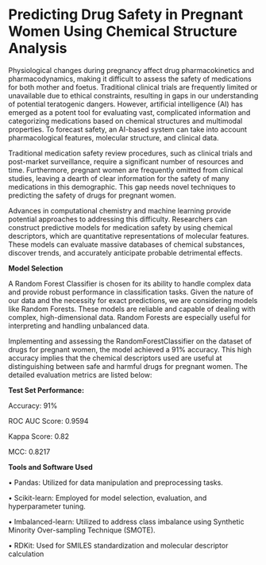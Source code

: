 # Predicting Drug Safety in Pregnant Women Using Chemical Structure Analysis
Physiological changes during pregnancy affect drug pharmacokinetics and pharmacodynamics, making it difficult to assess the safety of medications for both mother and foetus. Traditional clinical trials are frequently limited or unavailable due to ethical constraints, resulting in gaps in our understanding of potential teratogenic dangers. However, artificial intelligence (AI) has emerged as a potent tool for evaluating vast, complicated information and categorizing medications based on chemical structures and multimodal properties. To forecast safety, an AI-based system can take into account pharmacological features, molecular structure, and clinical data.

Traditional medication safety review procedures, such as clinical trials and post-market surveillance, require a significant number of resources and time. Furthermore, pregnant women are frequently omitted from clinical studies, leaving a dearth of clear information for the safety of many medications in this demographic. This gap needs novel techniques to predicting the safety of drugs for pregnant women.

Advances in computational chemistry and machine learning provide potential approaches to addressing this difficulty. Researchers can construct predictive models for medication safety by using chemical descriptors, which are quantitative representations of molecular features. These models can evaluate massive databases of chemical substances, discover trends, and accurately anticipate probable detrimental effects.

**Model Selection**

A Random Forest Classifier is chosen for its ability to handle complex data and provide robust performance in classification tasks. Given the nature of our data and the necessity for exact predictions, we are considering models like Random Forests. These models are reliable and capable of dealing with complex, high-dimensional data. Random Forests are especially useful for interpreting and handling unbalanced data.

Implementing and assessing the RandomForestClassifier on the dataset of drugs for pregnant women, the model achieved a 91% accuracy. This high accuracy implies that the chemical descriptors used are useful at distinguishing between safe and harmful drugs for pregnant women. The detailed evaluation metrics are listed below:

**Test Set Performance:**

Accuracy: 91%

ROC AUC Score: 0.9594

Kappa Score: 0.82

MCC: 0.8217


**Tools and Software Used**

•	Pandas: Utilized for data manipulation and preprocessing tasks.

•	Scikit-learn: Employed for model selection, evaluation, and hyperparameter tuning.

•	Imbalanced-learn: Utilized to address class imbalance using Synthetic Minority Over-sampling Technique (SMOTE).

•	RDKit: Used for SMILES standardization and molecular descriptor calculation
